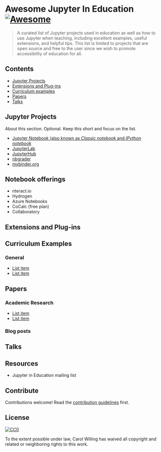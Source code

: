 # Awesome Jupyter In Education [![Awesome](https://cdn.rawgit.com/sindresorhus/awesome/d7305f38d29fed78fa85652e3a63e154dd8e8829/media/badge.svg)](https://github.com/sindresorhus/awesome)

> A curated list of Jupyter projects used in education as well as how to use Jupyter when teaching, 
> including excellent examples, useful extensions, and helpful tips. This list is limited to projects
> that are open source and free to the user since we wish to promote accessibility of education for all.


## Contents

- [Jupyter Projects](#jupyter-projects)
- [Extensions and Plug-ins](#extensions-and-plugins)
- [Curriculum examples](#curriculum-examples)
- [Papers](#papers)
- [Talks](#talks)


## Jupyter Projects

About this section. Optional. Keep this short and focus on the list.

- [Jupyter Notebook (also known as *Classic notebook* and *IPython notebook*](https://jupyter.org)
- [JupyterLab]()
- [JupyterHub]()
- [nbgrader]()
- [mybinder.org]()

## Notebook offerings

- nteract.io
- Hydrogen
- Azure Notebooks
- CoCalc (free plan)
- Collaboratory

## Extensions and Plug-ins


## Curriculum Examples

### General

- [List item](http://example.com)
- [List item](http://example.com)

## Papers

### Academic Research

- [List item](http://example.com)
- [List item](http://example.com)

### Blog posts

## Talks

## Resources

- Jupyter in Education mailing list


## Contribute

Contributions welcome! Read the [contribution guidelines](contributing.md) first.


## License

[![CC0](http://mirrors.creativecommons.org/presskit/buttons/88x31/svg/cc-zero.svg)](http://creativecommons.org/publicdomain/zero/1.0)

To the extent possible under law, Carol Willing has waived all copyright and
related or neighboring rights to this work.
